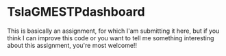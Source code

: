 # TslaGMESTPdashboard

This is basically an assignment, for which I'am submitting it here, but if you think I can improve this code or you want to tell me something interesting about this assignment, you're most welcome!!
